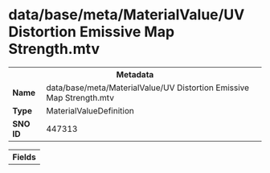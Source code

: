 <h1>data/base/meta/MaterialValue/UV Distortion Emissive Map Strength.mtv</h1><table><tr><th colspan="100%">Metadata</th></tr><tr><td><b>Name</b></td><td>data/base/meta/MaterialValue/UV Distortion Emissive Map Strength.mtv</td></tr><tr><td><b>Type</b></td><td>MaterialValueDefinition</td></tr><tr><td><b>SNO ID</b></td><td>447313</td></tr></table>

<table><tr><th colspan="100%">Fields</th></tr></table>

